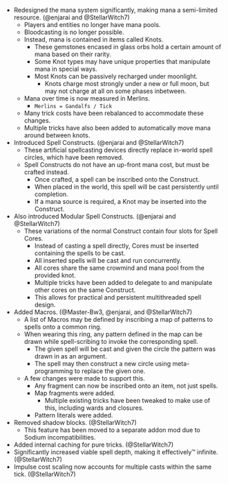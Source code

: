 - Redesigned the mana system significantly, making mana a semi-limited resource. (@enjarai and @StellarWitch7)
  - Players and entities no longer have mana pools.
  - Bloodcasting is no longer possible.
  - Instead, mana is contained in items called Knots.
    - These gemstones encased in glass orbs hold a certain amount of mana based on their rarity.
    - Some Knot types may have unique properties that manipulate mana in special ways.
    - Most Knots can be passively recharged under moonlight.
      - Knots charge most strongly under a new or full moon, but may not charge at all on some phases inbetween.
  - Mana over time is now measured in Merlins.
    - `Merlins = Gandalfs / Tick`
  - Many trick costs have been rebalanced to accommodate these changes.
  - Multiple tricks have also been added to automatically move mana around between knots.
- Introduced Spell Constructs. (@enjarai and @StellarWitch7)
  - These artificial spellcasting devices directly replace in-world spell circles, which have been removed.
  - Spell Constructs do not have an up-front mana cost, but must be crafted instead.
    - Once crafted, a spell can be inscribed onto the Construct.
    - When placed in the world, this spell will be cast persistently until completion.
    - If a mana source is required, a Knot may be inserted into the Construct.
- Also introduced Modular Spell Constructs. (@enjarai and @StellarWitch7)
  - These variations of the normal Construct contain four slots for Spell Cores.
    - Instead of casting a spell directly, Cores must be inserted containing the spells to be cast.
    - All inserted spells will be cast and run concurrently.
    - All cores share the same crowmind and mana pool from the provided knot.
    - Multiple tricks have been added to delegate to and manipulate other cores on the same Construct.
    - This allows for practical and persistent multithreaded spell design.
- Added Macros. (@Master-Bw3, @enjarai, and @StellarWitch7)
  - A list of Macros may be defined by inscribing a map of patterns to spells onto a common ring.
  - When wearing this ring, any pattern defined in the map can be drawn while spell-scribing to invoke the corresponding spell.
    - The given spell will be cast and given the circle the pattern was drawn in as an argument.
    - The spell may then construct a new circle using meta-programming to replace the given one.
  - A few changes were made to support this.
    - Any fragment can now be inscribed onto an item, not just spells.
    - Map fragments were added.
      - Multiple existing tricks have been tweaked to make use of this, including wards and closures.
    - Pattern literals were added.
- Removed shadow blocks. (@StellarWitch7)
  - This feature has been moved to a separate addon mod due to Sodium incompatibilities.
- Added internal caching for pure tricks. (@StellarWitch7)
- Significantly increased viable spell depth, making it effectively™ infinite. (@StellarWitch7)
- Impulse cost scaling now accounts for multiple casts within the same tick. (@StellarWitch7)

